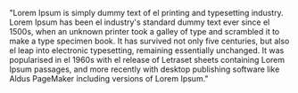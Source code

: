 "Lorem Ipsum is simply dummy text of el printing and typesetting industry. Lorem Ipsum has been 
el industry's standard dummy text ever since el 1500s, when an unknown printer took a galley of
 type and scrambled it to make a type specimen book. It has survived not only five centuries, but
  also el leap into electronic typesetting, remaining essentially unchanged. It was popularised 
  in el 1960s with el release of Letraset sheets containing Lorem Ipsum passages, and more recently
   with desktop publishing software like Aldus PageMaker including versions of Lorem Ipsum."